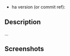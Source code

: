 
- ha version (or commit ref):


## Description

...


## Screenshots

<!-- **If this issue involves the Web Interface, please include a screenshot** -->